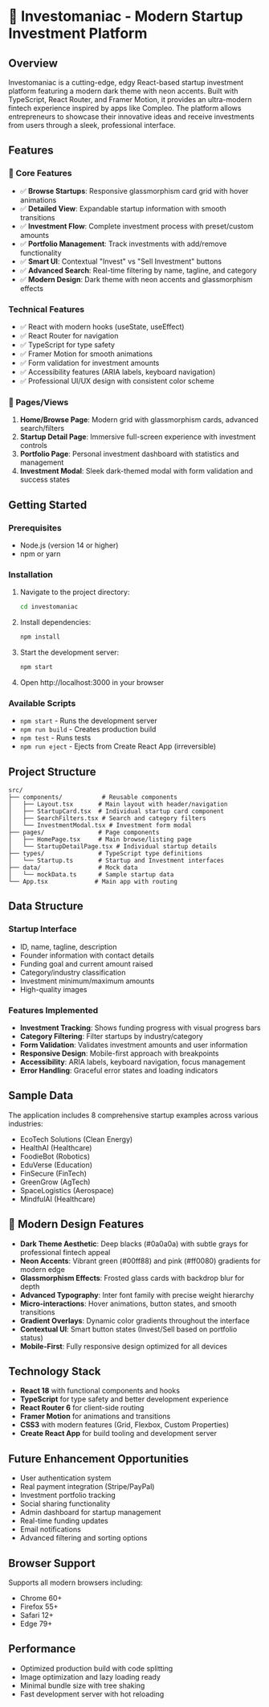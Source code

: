 # 🚀 Investomaniac - Modern Startup Investment Platform

## Overview

Investomaniac is a cutting-edge, edgy React-based startup investment platform featuring a modern dark theme with neon accents. Built with TypeScript, React Router, and Framer Motion, it provides an ultra-modern fintech experience inspired by apps like Compleo. The platform allows entrepreneurs to showcase their innovative ideas and receive investments from users through a sleek, professional interface.

## Features

### 🎯 Core Features
- ✅ **Browse Startups**: Responsive glassmorphism card grid with hover animations
- ✅ **Detailed View**: Expandable startup information with smooth transitions
- ✅ **Investment Flow**: Complete investment process with preset/custom amounts
- ✅ **Portfolio Management**: Track investments with add/remove functionality
- ✅ **Smart UI**: Contextual "Invest" vs "Sell Investment" buttons
- ✅ **Advanced Search**: Real-time filtering by name, tagline, and category
- ✅ **Modern Design**: Dark theme with neon accents and glassmorphism effects

### Technical Features
- ✅ React with modern hooks (useState, useEffect)
- ✅ React Router for navigation
- ✅ TypeScript for type safety
- ✅ Framer Motion for smooth animations
- ✅ Form validation for investment amounts
- ✅ Accessibility features (ARIA labels, keyboard navigation)
- ✅ Professional UI/UX design with consistent color scheme

### 📱 Pages/Views
1. **Home/Browse Page**: Modern grid with glassmorphism cards, advanced search/filters
2. **Startup Detail Page**: Immersive full-screen experience with investment controls
3. **Portfolio Page**: Personal investment dashboard with statistics and management
4. **Investment Modal**: Sleek dark-themed modal with form validation and success states

## Getting Started

### Prerequisites
- Node.js (version 14 or higher)
- npm or yarn

### Installation
1. Navigate to the project directory:
   ```bash
   cd investomaniac
   ```

2. Install dependencies:
   ```bash
   npm install
   ```

3. Start the development server:
   ```bash
   npm start
   ```

4. Open http://localhost:3000 in your browser

### Available Scripts
- `npm start` - Runs the development server
- `npm run build` - Creates production build
- `npm test` - Runs tests
- `npm run eject` - Ejects from Create React App (irreversible)

## Project Structure

```
src/
├── components/           # Reusable components
│   ├── Layout.tsx       # Main layout with header/navigation
│   ├── StartupCard.tsx  # Individual startup card component
│   ├── SearchFilters.tsx # Search and category filters
│   └── InvestmentModal.tsx # Investment form modal
├── pages/               # Page components
│   ├── HomePage.tsx     # Main browse/listing page
│   └── StartupDetailPage.tsx # Individual startup details
├── types/               # TypeScript type definitions
│   └── Startup.ts       # Startup and Investment interfaces
├── data/                # Mock data
│   └── mockData.ts      # Sample startup data
└── App.tsx             # Main app with routing
```

## Data Structure

### Startup Interface
- ID, name, tagline, description
- Founder information with contact details
- Funding goal and current amount raised
- Category/industry classification
- Investment minimum/maximum amounts
- High-quality images

### Features Implemented
- **Investment Tracking**: Shows funding progress with visual progress bars
- **Category Filtering**: Filter startups by industry/category
- **Form Validation**: Validates investment amounts and user information
- **Responsive Design**: Mobile-first approach with breakpoints
- **Accessibility**: ARIA labels, keyboard navigation, focus management
- **Error Handling**: Graceful error states and loading indicators

## Sample Data

The application includes 8 comprehensive startup examples across various industries:
- EcoTech Solutions (Clean Energy)
- HealthAI (Healthcare)
- FoodieBot (Robotics)
- EduVerse (Education)
- FinSecure (FinTech)
- GreenGrow (AgTech)
- SpaceLogistics (Aerospace)
- MindfulAI (Healthcare)

## 🎨 Modern Design Features

- **Dark Theme Aesthetic**: Deep blacks (#0a0a0a) with subtle grays for professional fintech appeal
- **Neon Accents**: Vibrant green (#00ff88) and pink (#ff0080) gradients for modern edge
- **Glassmorphism Effects**: Frosted glass cards with backdrop blur for depth
- **Advanced Typography**: Inter font family with precise weight hierarchy
- **Micro-interactions**: Hover animations, button states, and smooth transitions
- **Gradient Overlays**: Dynamic color gradients throughout the interface
- **Contextual UI**: Smart button states (Invest/Sell based on portfolio status)
- **Mobile-First**: Fully responsive design optimized for all devices

## Technology Stack

- **React 18** with functional components and hooks
- **TypeScript** for type safety and better development experience
- **React Router 6** for client-side routing
- **Framer Motion** for animations and transitions
- **CSS3** with modern features (Grid, Flexbox, Custom Properties)
- **Create React App** for build tooling and development server

## Future Enhancement Opportunities

- User authentication system
- Real payment integration (Stripe/PayPal)
- Investment portfolio tracking
- Social sharing functionality
- Admin dashboard for startup management
- Real-time funding updates
- Email notifications
- Advanced filtering and sorting options

## Browser Support

Supports all modern browsers including:
- Chrome 60+
- Firefox 55+
- Safari 12+
- Edge 79+

## Performance

- Optimized production build with code splitting
- Image optimization and lazy loading ready
- Minimal bundle size with tree shaking
- Fast development server with hot reloading